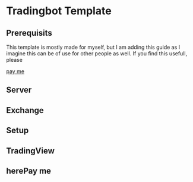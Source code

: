 <h1>Tradingbot Template</h1>

<h2>Prerequisits</h2>
<p>This template is mostly made for myself, but I am adding this guide as I imagine this can be of use for other people as well. If you find this usefull, please </p>
<a href="#xmrWallet">pay me</a>
<h2>Server</h2>
<h2>Exchange</h2>
<h2>Setup</h2>
<h2>TradingView</h2>
<h2><a name="xmrWallet">here</a>Pay me</h2>




